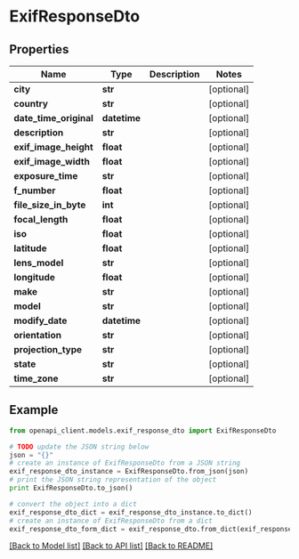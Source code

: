 # ExifResponseDto


## Properties
Name | Type | Description | Notes
------------ | ------------- | ------------- | -------------
**city** | **str** |  | [optional] 
**country** | **str** |  | [optional] 
**date_time_original** | **datetime** |  | [optional] 
**description** | **str** |  | [optional] 
**exif_image_height** | **float** |  | [optional] 
**exif_image_width** | **float** |  | [optional] 
**exposure_time** | **str** |  | [optional] 
**f_number** | **float** |  | [optional] 
**file_size_in_byte** | **int** |  | [optional] 
**focal_length** | **float** |  | [optional] 
**iso** | **float** |  | [optional] 
**latitude** | **float** |  | [optional] 
**lens_model** | **str** |  | [optional] 
**longitude** | **float** |  | [optional] 
**make** | **str** |  | [optional] 
**model** | **str** |  | [optional] 
**modify_date** | **datetime** |  | [optional] 
**orientation** | **str** |  | [optional] 
**projection_type** | **str** |  | [optional] 
**state** | **str** |  | [optional] 
**time_zone** | **str** |  | [optional] 

## Example

```python
from openapi_client.models.exif_response_dto import ExifResponseDto

# TODO update the JSON string below
json = "{}"
# create an instance of ExifResponseDto from a JSON string
exif_response_dto_instance = ExifResponseDto.from_json(json)
# print the JSON string representation of the object
print ExifResponseDto.to_json()

# convert the object into a dict
exif_response_dto_dict = exif_response_dto_instance.to_dict()
# create an instance of ExifResponseDto from a dict
exif_response_dto_form_dict = exif_response_dto.from_dict(exif_response_dto_dict)
```
[[Back to Model list]](../README.md#documentation-for-models) [[Back to API list]](../README.md#documentation-for-api-endpoints) [[Back to README]](../README.md)


